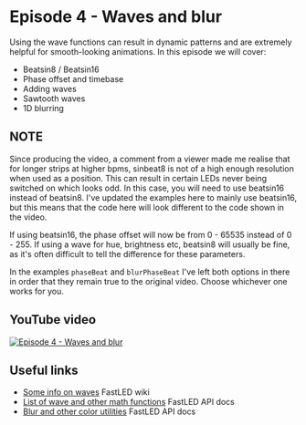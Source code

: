 # Episode 4 - Waves and blur
Using the wave functions can result in dynamic patterns and are extremely helpful for smooth-looking animations. In this episode we will cover:
- Beatsin8 / Beatsin16
- Phase offset and timebase
- Adding waves
- Sawtooth waves
- 1D blurring
## NOTE
Since producing the video, a comment from a viewer made me realise that for longer strips at higher bpms, sinbeat8 is not of a high enough resolution when used as a position. This can result in certain LEDs never being switched on which looks odd. In this case, you will need to use beatsin16 instead of beatsin8. I've updated the examples here to mainly use beatsin16, but this means that the code here will look different to the code shown in the video.

If using beatsin16, the phase offset will now be from 0 - 65535 instead of 0 - 255. If using a wave for hue, brightness etc, beatsin8 will usually be fine, as it's often difficult to tell the difference for these parameters.

In the examples `phaseBeat` and `blurPhaseBeat` I've left both options in there in order that they remain true to the original video. Choose whichever one works for you.
## YouTube video

[![Episode 4 - Waves and blur](http://img.youtube.com/vi/2owTxbrmY-s/0.jpg)](https://www.youtube.com/watch?v=2owTxbrmY-s)

## Useful links
- [Some info on waves](https://github.com/FastLED/FastLED/wiki/FastLED-Wave-Functions) FastLED wiki
- [List of wave and other math functions](http://fastled.io/docs/3.1/group__lib8tion.html) FastLED API docs
- [Blur and other color utilities](http://fastled.io/docs/3.1/group___colorutils.html) FastLED API docs
